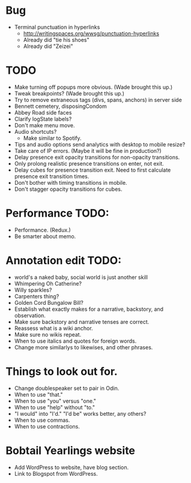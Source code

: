 # Bug
* Terminal punctuation in hyperlinks
    * http://writingspaces.org/wwsg/punctuation-hyperlinks
    * Already did "tie his shoes"
    * Already did "Zeizei"

# TODO
* Make turning off popups more obvious. (Wade brought this up.)
* Tweak breakpoints? (Wade brought this up.)
* Try to remove extraneous tags (divs, spans, anchors) in server side
* Bennett cemetery, disposingCondom
* Abbey Road side faces
* Clarify logState labels?
* Don't make menu move.
* Audio shortcuts?
    * Make similar to Spotify.
* Tips and audio options send analytics with desktop to mobile resize?
* Take care of IP errors. (Maybe it will be fine in production?)
* Delay presence exit opacity transitions for non-opacity transitions.
* Only prolong realistic presence transitions on enter, not exit.
* Delay cubes for presence transition exit. Need to first calculate presence exit transition times.
* Don't bother with timing transitions in mobile.
* Don't stagger opacity transitions for cubes.

# Performance TODO:
* Performance. (Redux.)
* Be smarter about memo.

# Annotation edit TODO:
* world's a naked baby, social world is just another skill
* Whimpering Oh Catherine?
* Willy sparkles?
* Carpenters thing?
* Golden Cord Bungalow Bill?
* Establish what exactly makes for a narrative, backstory, and observation.
* Make sure backstory and narrative tenses are correct.
* Reassess what is a wiki anchor.
* Make sure no wikis repeat.
* When to use italics and quotes for foreign words.
* Change more similarlys to likewises, and other phrases.

# Things to look out for.
* Change doublespeaker set to pair in Odin.
* When to use "that."
* When to use "you" versus "one."
* When to use "help" without "to."
* "I would" into "I'd." "I'd be" works better, any others?
* When to use commas.
* When to use contractions.

# Bobtail Yearlings website
* Add WordPress to website, have blog section.
* Link to Blogspot from WordPress.
